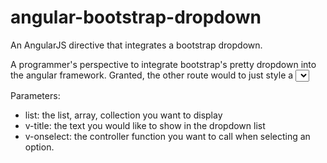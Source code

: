 # angular-bootstrap-dropdown
An AngularJS directive that integrates a bootstrap dropdown.

A programmer's perspective to integrate bootstrap's pretty dropdown into the angular framework. Granted, the other route would to just style a <select> but I took the backend developer route. This is just the first version, so I'll probably improve this as I learn more. Any suggestions and/or constructive criticism are/is appreciated.

Parameters:
- list: the list, array, collection you want to display
- v-title: the text you would like to show in the dropdown list
- v-onselect: the controller function you want to call when selecting an option.
